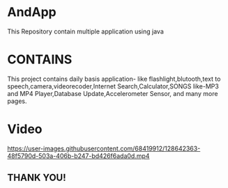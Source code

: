 # AndApp
This Repository contain multiple application using java
# CONTAINS
This project contains daily basis application- like flashlight,blutooth,text to speech,camera,videorecoder,Internet Search,Calculator,SONGS like-MP3 and MP4 Player,Database Update,Accelerometer  Sensor,
and many more pages.
# Video
https://user-images.githubusercontent.com/68419912/128642363-48f5790d-503a-406b-b247-bd426f6ada0d.mp4
## THANK YOU!

